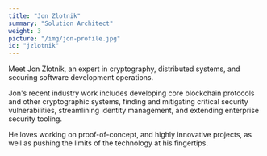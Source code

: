```yaml
---
title: "Jon Zlotnik"
summary: "Solution Architect"
weight: 3
picture: "/img/jon-profile.jpg"
id: "jzlotnik"
---
```


Meet Jon Zlotnik, an expert in cryptography, distributed systems, and securing software development operations.

Jon's recent industry work includes developing core blockchain protocols and other cryptographic systems, finding and mitigating critical security vulnerabilities, streamlining identity management, and extending enterprise security tooling.

He loves working on proof-of-concept, and highly innovative projects, as well as pushing the limits of the technology at his fingertips.
